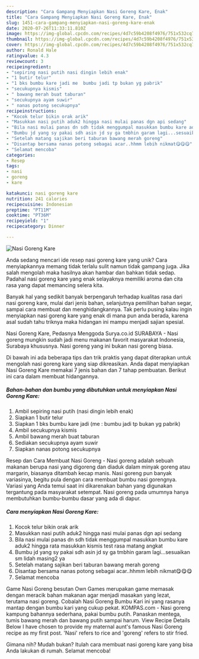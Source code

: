 ```yaml
---
description: "Cara Gampang Menyiapkan Nasi Goreng Kare, Enak"
title: "Cara Gampang Menyiapkan Nasi Goreng Kare, Enak"
slug: 1451-cara-gampang-menyiapkan-nasi-goreng-kare-enak
date: 2020-07-26T11:33:11.810Z
image: https://img-global.cpcdn.com/recipes/4d7c59b4208f4976/751x532cq70/nasi-goreng-kare-foto-resep-utama.jpg
thumbnail: https://img-global.cpcdn.com/recipes/4d7c59b4208f4976/751x532cq70/nasi-goreng-kare-foto-resep-utama.jpg
cover: https://img-global.cpcdn.com/recipes/4d7c59b4208f4976/751x532cq70/nasi-goreng-kare-foto-resep-utama.jpg
author: Ronald Hale
ratingvalue: 4.3
reviewcount: 3
recipeingredient:
- "sepiring nasi putih nasi dingin lebih enak"
- "1 butir telur"
- "1 bks bumbu kare jadi me  bumbu jadi tp bukan yg pabrik"
- "secukupnya kismis"
- " bawang merah buat taburan"
- "secukupnya ayam suwir"
- " nanas potong secukupnya"
recipeinstructions:
- "Kocok telur bikin orak arik"
- "Masukkan nasi putih aduk2 hingga nasi mulai panas dgn api sedang"
- "Bila nasi mulai panas dn sdh tidak menggumpal masukkan bumbu kare aduk2 hingga rata masukkan kismis test rasa matang angkat"
- "Bumbu jd yang sy pakai sdh asin jd sy ga tmbhin garam lagi...sesuaikan sm lidah masing2 ya"
- "Setelah matang sajikan beri taburan bawang merah goreng"
- "Disantap bersama nanas potong sebagai acar..hhmm lebih nikmat😋😋😋"
- "Selamat mencoba"
categories:
- Resep
tags:
- nasi
- goreng
- kare

katakunci: nasi goreng kare 
nutrition: 241 calories
recipecuisine: Indonesian
preptime: "PT11M"
cooktime: "PT36M"
recipeyield: "1"
recipecategory: Dinner

---
```



![Nasi Goreng Kare](https://img-global.cpcdn.com/recipes/4d7c59b4208f4976/751x532cq70/nasi-goreng-kare-foto-resep-utama.jpg)

Anda sedang mencari ide resep nasi goreng kare yang unik? Cara menyiapkannya memang tidak terlalu sulit namun tidak gampang juga. Jika salah mengolah maka hasilnya akan hambar dan bahkan tidak sedap. Padahal nasi goreng kare yang enak selayaknya memiliki aroma dan cita rasa yang dapat memancing selera kita.

Banyak hal yang sedikit banyak berpengaruh terhadap kualitas rasa dari nasi goreng kare, mulai dari jenis bahan, selanjutnya pemilihan bahan segar, sampai cara membuat dan menghidangkannya. Tak perlu pusing kalau ingin menyiapkan nasi goreng kare yang enak di mana pun anda berada, karena asal sudah tahu triknya maka hidangan ini mampu menjadi sajian spesial.

Nasi Goreng Kare, Pedasnya Menggoda Surya.co.id SURABAYA - Nasi goreng mungkin sudah jadi menu makanan favorit masyarakat Indonesia, Surabaya khususnya. Nasi goreng yang ini bukan nasi goreng biasa.


Di bawah ini ada beberapa tips dan trik praktis yang dapat diterapkan untuk mengolah nasi goreng kare yang siap dikreasikan. Anda dapat menyiapkan Nasi Goreng Kare memakai 7 jenis bahan dan 7 tahap pembuatan. Berikut ini cara dalam membuat hidangannya.

<!--inarticleads1-->

##### Bahan-bahan dan bumbu yang dibutuhkan untuk menyiapkan Nasi Goreng Kare:

1. Ambil sepiring nasi putih (nasi dingin lebih enak)
1. Siapkan 1 butir telur
1. Siapkan 1 bks bumbu kare jadi (me : bumbu jadi tp bukan yg pabrik)
1. Ambil secukupnya kismis
1. Ambil  bawang merah buat taburan
1. Sediakan secukupnya ayam suwir
1. Siapkan  nanas potong secukupnya


Resep dan Cara Membuat Nasi Goreng - Nasi goreng adalah sebuah makanan berupa nasi yang digoreng dan diaduk dalam minyak goreng atau margarin, biasanya ditambah kecap manis. Nasi goreng pun banyak variasinya, begitu pula dengan cara membuat bumbu nasi gorengnya. Variasi yang Anda temui saat ini dikarenakan bahan yang digunakan tergantung pada masyarakat setempat. Nasi goreng pada umumnya hanya membutuhkan bumbu-bumbu dasar yang ada di dapur. 

<!--inarticleads2-->

##### Cara menyiapkan Nasi Goreng Kare:

1. Kocok telur bikin orak arik
1. Masukkan nasi putih aduk2 hingga nasi mulai panas dgn api sedang
1. Bila nasi mulai panas dn sdh tidak menggumpal masukkan bumbu kare aduk2 hingga rata masukkan kismis test rasa matang angkat
1. Bumbu jd yang sy pakai sdh asin jd sy ga tmbhin garam lagi...sesuaikan sm lidah masing2 ya
1. Setelah matang sajikan beri taburan bawang merah goreng
1. Disantap bersama nanas potong sebagai acar..hhmm lebih nikmat😋😋😋
1. Selamat mencoba


Game Nasi Goreng besutan Own Games merupakan game memasak dengan meracik bahan makanan agar menjadi masakan yang lezat, terutama nasi goreng. Cobalah Nasi Goreng Bumbu Kari ini yang rasanya mantap dengan bumbu kari yang cukup pekat. KOMPAS.com - Nasi goreng kampung bahannya sederhana, pakai bumbu putih. Panaskan mentega, tumis bawang merah dan bawang putih sampai harum. View Recipe Details Below I have chosen to provide my maternal aunt&#39;s famous Nasi Goreng recipe as my first post. &#39;Nasi&#39; refers to rice and &#39;goreng&#39; refers to stir fried. 

Gimana nih? Mudah bukan? Itulah cara membuat nasi goreng kare yang bisa Anda lakukan di rumah. Selamat mencoba!
